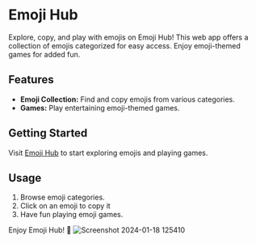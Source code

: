 # Emoji Hub

Explore, copy, and play with emojis on Emoji Hub! This web app offers a collection of emojis categorized for easy access. Enjoy emoji-themed games for added fun.

## Features

- **Emoji Collection:** Find and copy emojis from various categories.
- **Games:** Play entertaining emoji-themed games.


## Getting Started

Visit [Emoji Hub](https://hamzagorcevic.github.io/Emoji-Hub) to start exploring emojis and playing games.

## Usage

1. Browse emoji categories.
2. Click on an emoji to copy it
3. Have fun playing emoji games.

Enjoy Emoji Hub! 🚀
![Screenshot 2024-01-18 125410](https://github.com/HamzaGorcevic/Emoji-Hub/assets/88393813/9e7b6c78-cb06-49b2-9d1f-e9fbeef3ca7d)



